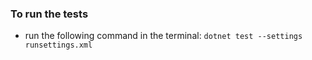 ### To run the tests
- run the following command in the terminal: `dotnet test --settings runsettings.xml`